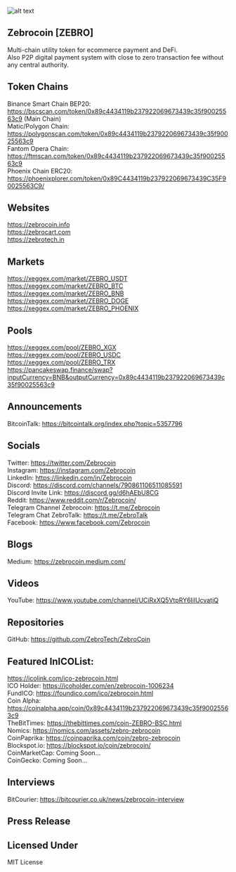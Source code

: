 ![alt text](https://user-images.githubusercontent.com/32578764/101979564-01e3fb80-3c84-11eb-8740-887c75f60eae.png)

## Zebrocoin [ZEBRO]
Multi-chain utility token for ecommerce payment and DeFi. <br />
Also P2P digital payment system with close to zero transaction fee without any central authority.

## Token Chains
Binance Smart Chain BEP20: https://bscscan.com/token/0x89c4434119b237922069673439c35f90025563c9 (Main Chain)<br />
Matic/Polygon Chain: https://polygonscan.com/token/0x89c4434119b237922069673439c35f90025563c9<br />
Fantom Opera Chain: https://ftmscan.com/token/0x89c4434119b237922069673439c35f90025563c9<br />
Phoenix Chain ERC20: https://phoenixplorer.com/token/0x89C4434119b237922069673439C35F90025563C9/

## Websites
https://zebrocoin.info<br />
https://zebrocart.com<br />
https://zebrotech.in

## Markets
https://xeggex.com/market/ZEBRO_USDT<br />
https://xeggex.com/market/ZEBRO_BTC<br />
https://xeggex.com/market/ZEBRO_BNB<br />
https://xeggex.com/market/ZEBRO_DOGE<br />
https://xeggex.com/market/ZEBRO_PHOENIX


## Pools
https://xeggex.com/pool/ZEBRO_XGX<br />
https://xeggex.com/pool/ZEBRO_USDC<br />
https://xeggex.com/pool/ZEBRO_TRX<br />
https://pancakeswap.finance/swap?inputCurrency=BNB&outputCurrency=0x89c4434119b237922069673439c35f90025563c9

## Announcements
BitcoinTalk: https://bitcointalk.org/index.php?topic=5357796

## Socials
Twitter: https://twitter.com/Zebrocoin<br />
Instagram: https://instagram.com/Zebrocoin<br />
LinkedIn: https://linkedin.com/in/Zebrocoin<br />
Discord: https://discord.com/channels/790861106511085591<br />
Discord Invite Link: https://discord.gg/d6hAEbU8CG<br />
Reddit: https://www.reddit.com/r/Zebrocoin/<br />
Telegram Channel Zebrocoin: https://t.me/Zebrocoin <br />
Telegram Chat ZebroTalk: https://t.me/ZebroTalk  <br />
Facebook: https://www.facebook.com/Zebrocoin

## Blogs
Medium: https://zebrocoin.medium.com/

## Videos
YouTube: https://www.youtube.com/channel/UCiRxXQ5VtpRY6IilUcvatjQ

## Repositories
GitHub: https://github.com/ZebroTech/ZebroCoin

## Featured InICOList: 
https://icolink.com/ico-zebrocoin.html<br />
ICO Holder: https://icoholder.com/en/zebrocoin-1006234<br />
FundICO: https://foundico.com/ico/zebrocoin.html<br />
Coin Alpha: https://coinalpha.app/coin/0x89c4434119b237922069673439c35f90025563c9<br />
TheBitTimes: https://thebittimes.com/coin-ZEBRO-BSC.html<br />
Nomics: https://nomics.com/assets/zebro-zebrocoin<br />
CoinPaprika: https://coinpaprika.com/coin/zebro-zebrocoin<br />
Blockspot.io: https://blockspot.io/coin/zebrocoin/<br />
CoinMarketCap: Coming Soon...<br />
CoinGecko: Coming Soon...

## Interviews
BitCourier: https://bitcourier.co.uk/news/zebrocoin-interview

## Press Release

## Licensed Under
MIT License
